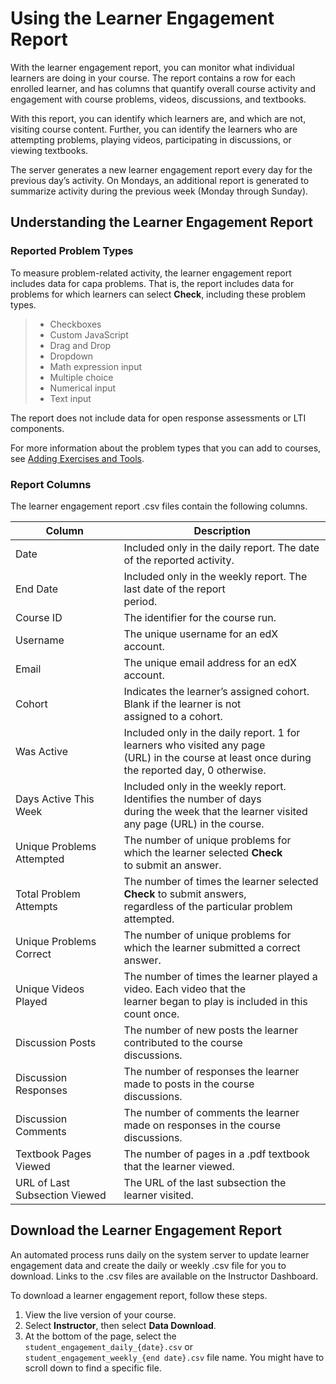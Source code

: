 <!-- Taken from https://github.com/openedx/edx-documentation/blob/67136d0c8f77592ca542992df167a57b6ed82156/en_us/shared/student_progress/Section_course_student.rst?plain=1 -->
<a id="using-the-learner-engagement-report"></a>
<a id="using-the-learner-engagement-report"></a>
<a id="id1"></a>

# Using the Learner Engagement Report

With the learner engagement report, you can monitor what individual learners
are doing in your course. The report contains a row for each enrolled learner,
and has columns that quantify overall course activity and engagement with
course problems, videos, discussions, and textbooks.

With this report, you can identify which learners are, and which are not,
visiting course content. Further, you can identify the learners who are
attempting problems, playing videos, participating in discussions, or viewing
textbooks.

The server generates a new learner engagement report every day for the
previous day’s activity. On Mondays, an additional report is generated to
summarize activity during the previous week (Monday through Sunday).

<a id="understanding-the-learner-engagement-report"></a>

## Understanding the Learner Engagement Report

<a id="reported-problem-types"></a>

### Reported Problem Types

To measure problem-related activity, the learner engagement report includes
data for capa problems. That is, the report includes data for problems for
which learners can select **Check**, including these problem types.

> * Checkboxes
> * Custom JavaScript
> * Drag and Drop
> * Dropdown
> * Math expression input
> * Multiple choice
> * Numerical input
> * Text input

The report does not include data for open response assessments or LTI
components.

For more information about the problem types that you can add to courses, see
[Adding Exercises and Tools](https://edx.readthedocs.io/projects/edx-partner-course-staff/en/latest/exercises_tools/index.html#exercises-and-tools-index).

<a id="report-columns"></a>

### Report Columns

The learner engagement report .csv files contain the following columns.

| Column                        | Description                                                                                                                                        |
|-------------------------------|----------------------------------------------------------------------------------------------------------------------------------------------------|
| Date                          | Included only in the daily report. The date of the reported activity.                                                                              |
| End Date                      | Included only in the weekly report. The last date of the report<br/>period.                                                                        |
| Course ID                     | The identifier for the course run.                                                                                                                 |
| Username                      | The unique username for an edX account.                                                                                                            |
| Email                         | The unique email address for an edX account.                                                                                                       |
| Cohort                        | Indicates the learner’s assigned cohort. Blank if the learner is not<br/>assigned to a cohort.                                                     |
| Was Active                    | Included only in the daily report. 1 for learners who visited any page<br/>(URL) in the course at least once during the reported day, 0 otherwise. |
| Days Active This Week         | Included only in the weekly report. Identifies the number of days<br/>during the week that the learner visited any page (URL) in the course.       |
| Unique Problems Attempted     | The number of unique problems for which the learner selected **Check**<br/>to submit an answer.                                                    |
| Total Problem Attempts        | The number of times the learner selected **Check** to submit answers,<br/>regardless of the particular problem attempted.                          |
| Unique Problems Correct       | The number of unique problems for which the learner submitted a correct<br/>answer.                                                                |
| Unique Videos Played          | The number of times the learner played a video. Each video that the<br/>learner began to play is included in this count once.                      |
| Discussion Posts              | The number of new posts the learner contributed to the course<br/>discussions.                                                                     |
| Discussion Responses          | The number of responses the learner made to posts in the course<br/>discussions.                                                                   |
| Discussion Comments           | The number of comments the learner made on responses in the course<br/>discussions.                                                                |
| Textbook Pages Viewed         | The number of pages in a .pdf textbook that the learner viewed.                                                                                    |
| URL of Last Subsection Viewed | The URL of the last subsection the learner visited.                                                                                                |
<a id="download-the-learner-engagement-report"></a>
<a id="download-the-learner-engagement-report"></a>
<a id="id2"></a>

## Download the Learner Engagement Report

An automated process runs daily on the system server to update learner
engagement data and create the daily or weekly .csv file for you to download.
Links to the .csv files are available on the Instructor Dashboard.

To download a learner engagement report, follow these steps.

1. View the live version of your course.
2. Select **Instructor**, then select **Data Download**.
3. At the bottom of the page, select the
   `student_engagement_daily_{date}.csv` or `student_engagement_weekly_{end
   date}.csv` file name. You might have to scroll down to find a specific
   file.

<!-- Victor, should I add a section on what to do with it after you've downloaded it? or refer them to a similar existing section for the student answer distribution report? -->
